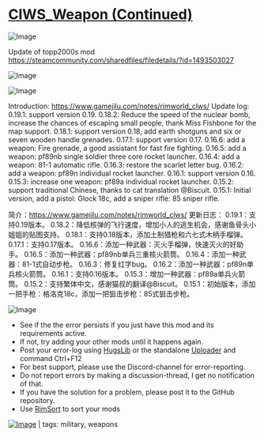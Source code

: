 # [CIWS_Weapon (Continued)](https://steamcommunity.com/sharedfiles/filedetails/?id=2610392898)

![Image](https://i.imgur.com/buuPQel.png)

Update of topp2000s mod
https://steamcommunity.com/sharedfiles/filedetails/?id=1493503027

![Image](https://i.imgur.com/pufA0kM.png)
	
![Image](https://i.imgur.com/Z4GOv8H.png)

Introduction: https://www.gamejilu.com/notes/rimworld_clws/
Update log:
0.19.1: support version 0.19.
0.18.2: Reduce the speed of the nuclear bomb, increase the chances of escaping small people, thank Miss Fishbone for the map support.
0.18.1: support version 0.18, add earth shotguns and six or seven wooden handle grenades.
0.17.1: support version 0.17.
0.16.6: add a weapon: Fire grenade, a good assistant for fast fire fighting.
0.16.5: add a weapon: pf89nb single soldier three core rocket launcher.
0.16.4: add a weapon: 81-1 automatic rifle.
0.16.3: restore the scarlet letter bug.
0.16.2: add a weapon: pf89n individual rocket launcher.
0.16.1: support version 0.16.
0.15.3: increase one weapon: pf89a individual rocket launcher.
0.15.2: support traditional Chinese, thanks to cat translation @Biscuit.
0.15.1: Initial version, add a pistol: Glock 18c, add a sniper rifle: 85 sniper rifle.

简介：https://www.gamejilu.com/notes/rimworld_clws/
更新日志：
0.19.1：支持0.19版本。
0.18.2：降低核弹的飞行速度，增加小人的逃生机会，感谢鱼骨头小姐姐的贴图支持。
0.18.1：支持0.18版本，添加土制猎枪和六七式木柄手榴弹。
0.17.1：支持0.17版本。
0.16.6：添加一种武器：灭火手榴弹，快速灭火的好助手。
0.16.5：添加一种武器：pf89nb单兵三重核火箭筒。
0.16.4：添加一种武器：81-1式自动步枪。
0.16.3：修复红字bug。
0.16.2：添加一种武器：pf89n单兵核火箭筒。
0.16.1：支持0.16版本。
0.15.3：增加一种武器：pf89a单兵火箭筒。
0.15.2：支持繁体中文，感谢猫叔的翻译@Biscuit。
0.15.1：初始版本，添加一把手枪：格洛克18c，添加一把狙击步枪：85式狙击步枪。

![Image](https://i.imgur.com/PwoNOj4.png)



-  See if the the error persists if you just have this mod and its requirements active.
-  If not, try adding your other mods until it happens again.
-  Post your error-log using [HugsLib](https://steamcommunity.com/workshop/filedetails/?id=818773962) or the standalone [Uploader](https://steamcommunity.com/sharedfiles/filedetails/?id=2873415404) and command Ctrl+F12
-  For best support, please use the Discord-channel for error-reporting.
-  Do not report errors by making a discussion-thread, I get no notification of that.
-  If you have the solution for a problem, please post it to the GitHub repository.
-  Use [RimSort](https://github.com/RimSort/RimSort/releases/latest) to sort your mods

 

[![Image](https://img.shields.io/github/v/release/emipa606/CIWSWeapon?label=latest%20version&style=plastic&color=9f1111&labelColor=black)](https://steamcommunity.com/sharedfiles/filedetails/changelog/2610392898) | tags:  military, weapons
